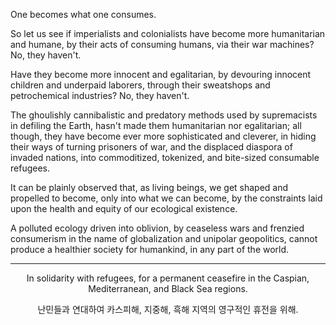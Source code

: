 One becomes what one consumes. 

So let us see if imperialists and colonialists have become more humanitarian and humane, by their acts of consuming humans, via their war machines? No, they haven't. 

Have they become more innocent and egalitarian, by devouring innocent children and underpaid laborers, through their sweatshops and petrochemical industries? No, they haven't. 

The ghoulishly cannibalistic and predatory methods used by supremacists in defiling the Earth, hasn't made them humanitarian nor egalitarian; all though, they have become ever more sophisticated and cleverer, in hiding their ways of turning prisoners of war, and the displaced diaspora of invaded nations, into commoditized, tokenized, and bite-sized consumable refugees. 

It can be plainly observed that, as living beings, we get shaped and propelled to become, only into what we can become, by the constraints laid upon the health and equity of our ecological existence. 

A polluted ecology driven into oblivion, by ceaseless wars and frenzied consumerism in the name of globalization and unipolar geopolitics, cannot produce a healthier society for humankind, in any part of the world. 

---

<div align="center">

In solidarity with refugees, for a permanent ceasefire in the Caspian, Mediterranean, and Black Sea regions. 

난민들과 연대하여 카스피해, 지중해, 흑해 지역의 영구적인 휴전을 위해.

</div>